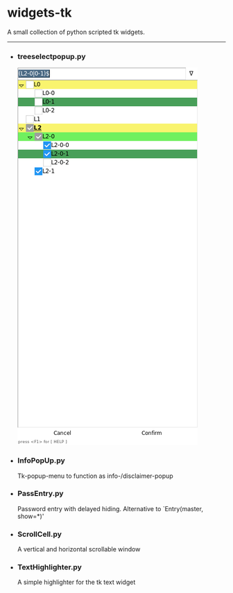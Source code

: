 # widgets-tk

A small collection of python scripted tk widgets.

****
- ### treeselectpopup.py

  ![](https://github.com/srccircumflex/widgets-tk/blob/master/SelectTree.png)

- ### InfoPopUp.py

  Tk-popup-menu to function as info-/disclaimer-popup

- ### PassEntry.py

    Password entry with delayed hiding. Alternative to `Entry(master, show=*)'

- ### ScrollCell.py

    A vertical and horizontal scrollable window

- ### TextHighlighter.py

    A simple highlighter for the tk text widget
